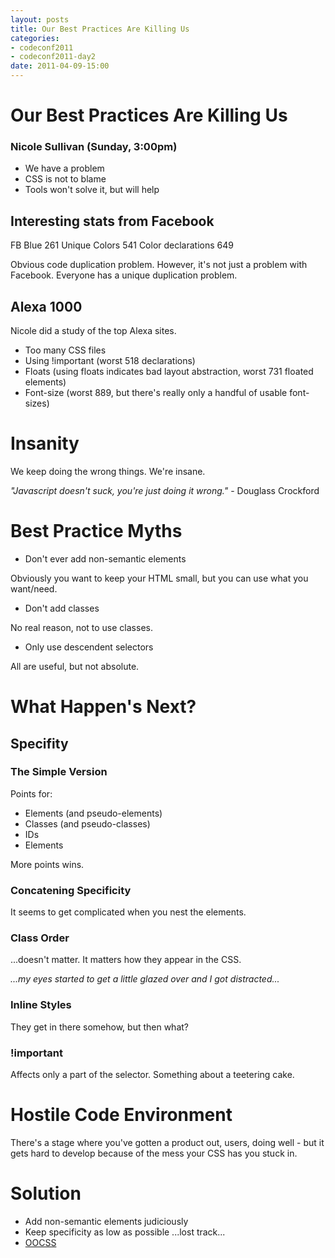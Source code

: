 ```yaml
---
layout: posts
title: Our Best Practices Are Killing Us
categories: 
- codeconf2011
- codeconf2011-day2
date: 2011-04-09-15:00
---
```


# Our Best Practices Are Killing Us

### Nicole Sullivan (Sunday, 3:00pm)

* We have a problem
* CSS is not to blame
* Tools won't solve it, but will help

## Interesting stats from Facebook

FB Blue 261
Unique Colors 541
Color declarations 649

Obvious code duplication problem.  However, it's not just a problem with Facebook.  Everyone has a unique duplication problem.

## Alexa 1000

Nicole did a study of the top Alexa sites.

* Too many CSS files
* Using !important (worst 518 declarations)
* Floats (using floats indicates bad layout abstraction, worst 731 floated elements)
* Font-size (worst 889, but there's really only a handful of usable font-sizes)

# Insanity

We keep doing the wrong things.  We're insane.

_"Javascript doesn't suck, you're just doing it wrong."_ - Douglass Crockford

# Best Practice Myths

* Don't ever add non-semantic elements

Obviously you want to keep your HTML small, but you can use what you want/need.

* Don't add classes

No real reason, not to use classes.

* Only use descendent selectors

All are useful, but not absolute.

# What Happen's Next?

## Specifity

### The Simple Version

Points for:

* Elements (and pseudo-elements)
* Classes (and pseudo-classes)
* IDs
* Elements

More points wins.   

### Concatening Specificity

It seems to get complicated when you nest the elements.

### Class Order

...doesn't matter.  It matters how they appear in the CSS.

_...my eyes started to get a little glazed over and I got distracted..._

### Inline Styles

They get in there somehow, but then what?

### !important

Affects only a part of the selector.  Something about a teetering cake.

# Hostile Code Environment

There's a stage where you've gotten a product out, users, doing well - but it gets hard to develop because of the mess your CSS has you stuck in.

# Solution

* Add non-semantic elements judiciously
* Keep specificity as low as possible
...lost track...
* [OOCSS](https://github.com/stubbornella/oocss/wiki)

